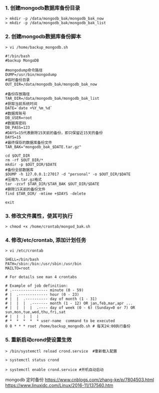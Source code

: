 ### 1. 创建mongodb数据库备份目录
~~~
> mkdir -p /data/mongodb_bak/mongodb_bak_now
> mkdir -p /data/mongodb_bak/mongodb_bak_list
~~~

### 2. 创建mongodb数据库备份脚本
~~~
> vi /home/backup_mongodb.sh

#!/bin/bash
#backup MongoDB

#mongodump命令路径
DUMP=/usr/bin/mongodump
#临时备份目录
OUT_DIR=/data/mongodb_bak/mongodb_bak_now

#备份存放路径
TAR_DIR=/data/mongodb_bak/mongodb_bak_list
#获取当前系统时间
DATE=`date +%Y_%m_%d`
#数据库账号
DB_USER=root
#数据库密码
DB_PASS=123
#DAYS=15代表删除15天前的备份，即只保留近15天的备份
DAYS=15
#最终保存的数据库备份文件
TAR_BAK="mongodb_bak_$DATE.tar.gz"

cd $OUT_DIR
rm -rf $OUT_DIR/*
mkdir -p $OUT_DIR/$DATE
#备份全部数据库
$DUMP -h 127.0.0.1:27017 -d "personal" -o $OUT_DIR/$DATE
#压缩为.tar.gz格式
tar -zcvf $TAR_DIR/$TAR_BAK $OUT_DIR/$DATE
#删除15天前的备份文件
find $TAR_DIR/ -mtime +$DAYS -delete

exit
~~~

### 3. 修改文件属性，使其可执行
~~~
> chmod +x /home/crontab/mongod_bak.sh
~~~

### 4. 修改/etc/crontab, 添加计划任务
~~~
> vi /etc/crontab

SHELL=/bin/bash
PATH=/sbin:/bin:/usr/sbin:/usr/bin
MAILTO=root

# For details see man 4 crontabs

# Example of job definition:
# .---------------- minute (0 - 59)
# |  .------------- hour (0 - 23)
# |  |  .---------- day of month (1 - 31)
# |  |  |  .------- month (1 - 12) OR jan,feb,mar,apr ...
# |  |  |  |  .---- day of week (0 - 6) (Sunday=0 or 7) OR sun,mon,tue,wed,thu,fri,sat
# |  |  |  |  |
# *  *  *  *  * user-name  command to be executed
0 0 * * * root /home/backup_mongodb.sh # 每天24:00执行备份
~~~

### 5. 重新启动crond使设置生效
~~~
> /bin/systemctl reload crond.service  #重新载入配置

> systemctl status crond

> systemctl enable crond.service #开机自动启动
~~~

mongodb 定时备份
https://www.cnblogs.com/zhang-ke/p/7804503.html
https://www.linuxidc.com/Linux/2016-11/137560.htm